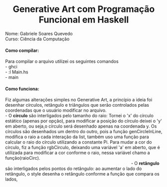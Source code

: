 <h1 align="center"> Generative Art com Programação Funcional em Haskell</h1>
Nome: Gabriele Soares Quevedo <br/>
Curso: Ciência da Computação <br/>

<h4> Como compilar: </h4>
Para compilar o arquivo utilizei os seguintes comandos <br/>
      - ghci <br/>
      - :l Main.hs <br/>
      - main <br/>
 
<h4>Como funciona: </h4>
Fiz algumas alterações simples no Generative Art, a princípio a ideia foi desenhar círculos, retângulo e triângulos que serão controlados pelas coordenadas que o usuário modificar no arquivo.</br>
- O <b>círculo</b> são interligados pelo tamanho do raio: Tornei o 'x' do círculo estático (apenas por opção), para modificar a posição do círculo deixei o 'y' em aberto, ou seja,o círculo será desenhado apenas na coordenada y. Os círculos são desenhados um dentro do outro, pois a função genCircleInLine, modifica o raio a cada interação da list, também uso uma função para calcular o raio do círculo utilizando a constante Pi. Para mudar a cor do círculo, fiz a função rgbCirculo, deixando uma variável 'a' em aberto, que é utilizada para modificar a cor conforme o raio, nessa variável chamo a função(raioCirc).</br>
  <img scr="/t1.svg" width="400" heigth="400"/>
- O <b>retângulo</b> são interligados pelos pontos do retângulo: ao aumentar o lado do retângulo, o style desenha o retângulo conforme a função que compara os lados, 
 
